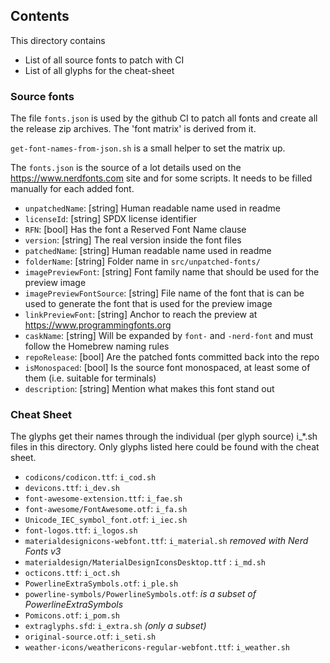 ## Contents

This directory contains
* List of all source fonts to patch with CI
* List of all glyphs for the cheat-sheet

### Source fonts

The file `fonts.json` is used by the github CI to patch all fonts and create all the release zip archives.
The 'font matrix' is derived from it.

`get-font-names-from-json.sh` is a small helper to set the matrix up.

The `fonts.json` is the source of a lot details used on the
https://www.nerdfonts.com site and for some scripts. It needs to be
filled manually for each added font.
 * `unpatchedName`: [string] Human readable name used in readme
 * `licenseId`: [string] SPDX license identifier
 * `RFN`: [bool] Has the font a Reserved Font Name clause
 * `version`: [string] The real version inside the font files
 * `patchedName`: [string] Human readable name used in readme
 * `folderName`: [string] Folder name in `src/unpatched-fonts/`
 * `imagePreviewFont`: [string] Font family name that should be used for the preview image
 * `imagePreviewFontSource`: [string] File name of the font that is can be used to generate the font that is used for the preview image
 * `linkPreviewFont`: [string] Anchor to reach the preview at https://www.programmingfonts.org
 * `caskName`: [string] Will be expanded by `font-` and `-nerd-font` and must follow the Homebrew naming rules
 * `repoRelease`: [bool] Are the patched fonts committed back into the repo
 * `isMonospaced`: [bool] Is the source font monospaced, at least some of them (i.e. suitable for terminals)
 * `description`: [string] Mention what makes this font stand out

### Cheat Sheet

The glyphs get their names through the individual (per glyph source) i\_\*.sh files in this directory.
Only glyphs listed here could be found with the cheat sheet.

* `codicons/codicon.ttf`: `i_cod.sh`
* `devicons.ttf`: `i_dev.sh`
* `font-awesome-extension.ttf`: `i_fae.sh`
* `font-awesome/FontAwesome.otf`: `i_fa.sh`
* `Unicode_IEC_symbol_font.otf`: `i_iec.sh`
* `font-logos.ttf`: `i_logos.sh`
* `materialdesignicons-webfont.ttf`: `i_material.sh` _removed with Nerd Fonts v3_
* `materialdesign/MaterialDesignIconsDesktop.ttf` : `i_md.sh`
* `octicons.ttf`: `i_oct.sh`
* `PowerlineExtraSymbols.otf`: `i_ple.sh`
* `powerline-symbols/PowerlineSymbols.otf`: _is a subset of PowerlineExtraSymbols_
* `Pomicons.otf`: `i_pom.sh`
* `extraglyphs.sfd`: `i_extra.sh` _(only a subset)_
* `original-source.otf`: `i_seti.sh`
* `weather-icons/weathericons-regular-webfont.ttf`: `i_weather.sh`
